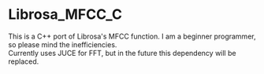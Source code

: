 # Librosa_MFCC_C

This is a C++ port of Librosa's MFCC function.  I am a beginner programmer, so please mind the inefficiencies.  
Currently uses JUCE for FFT, but in the future this dependency will be replaced.
